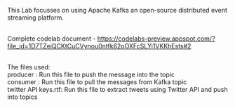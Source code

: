 This Lab focusses on using Apache Kafka an open-source distributed event streaming platform.<br/><br/>

Complete codelab document - https://codelabs-preview.appspot.com/?file_id=1D7TZeiQCKtCuCVynou0ntfk62oOXFcSLYi1VKKhEsts#2 <br/><br/>

The files used: <br/>
producer : Run this file to push the message into the topic <br/>
consumer : Run this file to pull the messages from Kafka topic <br/>
twitter API keys.rtf: Run this file to extract tweets using Twitter API and push into topics <br/>
